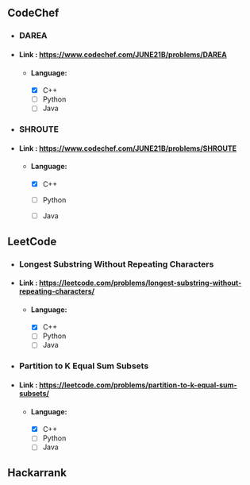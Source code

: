 ## CodeChef
-  ### DAREA
  - #### Link : https://www.codechef.com/JUNE21B/problems/DAREA
    - #### Language:
        - [X] C++
        - [ ] Python
        - [ ] Java
-  ### SHROUTE
  - #### Link :  https://www.codechef.com/JUNE21B/problems/SHROUTE
    - #### Language:
        - [X] C++
        - [ ] Python
        - [ ] Java
        
        
## LeetCode
-  ### Longest Substring Without Repeating Characters
  - #### Link : https://leetcode.com/problems/longest-substring-without-repeating-characters/
    - #### Language:
        - [X] C++
        - [ ] Python
        - [ ] Java
-  ### Partition to K Equal Sum Subsets
  - #### Link :  https://leetcode.com/problems/partition-to-k-equal-sum-subsets/
    - #### Language:
        - [X] C++
        - [ ] Python
        - [ ] Java
        
## Hackarrank
